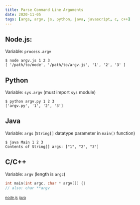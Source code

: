 ```yaml
---
title: Parse Command Line Arguments
date: 2020-11-05
tags: [args, argv, js, python, java, javascript, c, c++]
---
```


## Node.js:
Variable: `process.argv`
```
$ node argv.js 1 2 3 
[ '/path/to/node', '/path/to/argv.js', '1', '2', '3' ]
```

## Python
Variable: `sys.argv` (must import `sys` module)
```
$ python argv.py 1 2 3
['argv.py', '1', '2', '3']
```

## Java
Variable: `args` (`String[]` datatype parameter in `main()` function)
```
$ java Main 1 2 3
Contents of String[] args: ["1", "2", "3"]
```

## C/C++
Variable: `argv` (length is `argc`)
```c
int main(int argc, char * argv[]) {}
// also: char **argv
```

<small>[node.js](https://nodejs.org/en/knowledge/command-line/how-to-parse-command-line-arguments/)</small>
<small>[java](https://docs.oracle.com/javase/tutorial/essential/environment/cmdLineArgs.html)</small>
